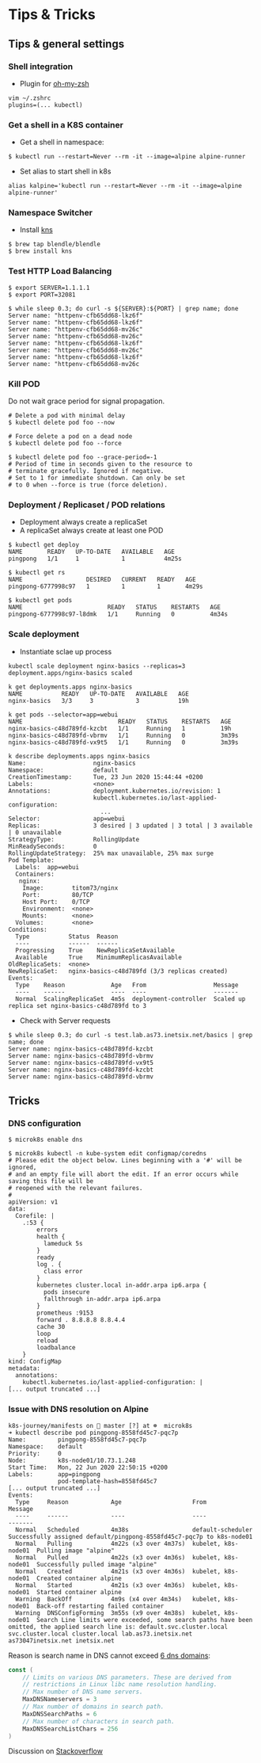 # Tips & Tricks

## Tips & general settings

### Shell integration

- Plugin for [oh-my-zsh](https://github.com/ohmyzsh/ohmyzsh/tree/master/plugins/kubectl)

```shell
vim ~/.zshrc
plugins=(... kubectl)
```

### Get a shell in a K8S container

- Get a shell in namespace:

```shell
$ kubectl run --restart=Never --rm -it --image=alpine alpine-runner
```

- Set alias to start shell in k8s

```shell
alias kalpine='kubectl run --restart=Never --rm -it --image=alpine alpine-runner'
```

### Namespace Switcher

- Install [kns](https://github.com/blendle/kns)

```shell
$ brew tap blendle/blendle
$ brew install kns
```

### Test HTTP Load Balancing

```shell
$ export SERVER=1.1.1.1
$ export PORT=32081

$ while sleep 0.3; do curl -s ${SERVER}:${PORT} | grep name; done
Server name: "httpenv-cfb65dd68-lkz6f"
Server name: "httpenv-cfb65dd68-lkz6f"
Server name: "httpenv-cfb65dd68-mv26c"
Server name: "httpenv-cfb65dd68-mv26c"
Server name: "httpenv-cfb65dd68-lkz6f"
Server name: "httpenv-cfb65dd68-mv26c"
Server name: "httpenv-cfb65dd68-lkz6f"
Server name: "httpenv-cfb65dd68-mv26c
```

### Kill POD

Do not wait grace period for signal propagation.

```shell
# Delete a pod with minimal delay
$ kubectl delete pod foo --now

# Force delete a pod on a dead node
$ kubectl delete pod foo --force

$ kubectl delete pod foo --grace-period=-1
# Period of time in seconds given to the resource to
# terminate gracefully. Ignored if negative.
# Set to 1 for immediate shutdown. Can only be set
# to 0 when --force is true (force deletion).
```

### Deployment / Replicaset / POD relations

- Deployment always create a replicaSet
- A replicaSet always create at least one POD

```shell
$ kubectl get deploy
NAME       READY   UP-TO-DATE   AVAILABLE   AGE
pingpong   1/1     1            1           4m25s

$ kubectl get rs
NAME                  DESIRED   CURRENT   READY   AGE
pingpong-6777998c97   1         1         1       4m29s

$ kubectl get pods
NAME                        READY   STATUS    RESTARTS   AGE
pingpong-6777998c97-l8dmk   1/1     Running   0          4m34s
```

### Scale deployment

- Instantiate sclae up process

```shell
kubectl scale deployment nginx-basics --replicas=3
deployment.apps/nginx-basics scaled

k get deployments.apps nginx-basics
NAME           READY   UP-TO-DATE   AVAILABLE   AGE
nginx-basics   3/3     3            3           19h

k get pods --selector=app=webui
NAME                           READY   STATUS    RESTARTS   AGE
nginx-basics-c48d789fd-kzcbt   1/1     Running   1          19h
nginx-basics-c48d789fd-vbrmv   1/1     Running   0          3m39s
nginx-basics-c48d789fd-vx9t5   1/1     Running   0          3m39s

k describe deployments.apps nginx-basics
Name:                   nginx-basics
Namespace:              default
CreationTimestamp:      Tue, 23 Jun 2020 15:44:44 +0200
Labels:                 <none>
Annotations:            deployment.kubernetes.io/revision: 1
                        kubectl.kubernetes.io/last-applied-configuration:
                          ...
Selector:               app=webui
Replicas:               3 desired | 3 updated | 3 total | 3 available | 0 unavailable
StrategyType:           RollingUpdate
MinReadySeconds:        0
RollingUpdateStrategy:  25% max unavailable, 25% max surge
Pod Template:
  Labels:  app=webui
  Containers:
   nginx:
    Image:        titom73/nginx
    Port:         80/TCP
    Host Port:    0/TCP
    Environment:  <none>
    Mounts:       <none>
  Volumes:        <none>
Conditions:
  Type           Status  Reason
  ----           ------  ------
  Progressing    True    NewReplicaSetAvailable
  Available      True    MinimumReplicasAvailable
OldReplicaSets:  <none>
NewReplicaSet:   nginx-basics-c48d789fd (3/3 replicas created)
Events:
  Type    Reason             Age   From                   Message
  ----    ------             ----  ----                   -------
  Normal  ScalingReplicaSet  4m5s  deployment-controller  Scaled up replica set nginx-basics-c48d789fd to 3
```

- Check with Server requests

```shell
$ while sleep 0.3; do curl -s test.lab.as73.inetsix.net/basics | grep name; done
Server name: nginx-basics-c48d789fd-kzcbt
Server name: nginx-basics-c48d789fd-vbrmv
Server name: nginx-basics-c48d789fd-vx9t5
Server name: nginx-basics-c48d789fd-kzcbt
Server name: nginx-basics-c48d789fd-vbrmv
```

## Tricks

### DNS configuration

```shell
$ microk8s enable dns

$ microk8s kubectl -n kube-system edit configmap/coredns
# Please edit the object below. Lines beginning with a '#' will be ignored,
# and an empty file will abort the edit. If an error occurs while saving this file will be
# reopened with the relevant failures.
#
apiVersion: v1
data:
  Corefile: |
    .:53 {
        errors
        health {
          lameduck 5s
        }
        ready
        log . {
          class error
        }
        kubernetes cluster.local in-addr.arpa ip6.arpa {
          pods insecure
          fallthrough in-addr.arpa ip6.arpa
        }
        prometheus :9153
        forward . 8.8.8.8 8.8.4.4
        cache 30
        loop
        reload
        loadbalance
    }
kind: ConfigMap
metadata:
  annotations:
    kubectl.kubernetes.io/last-applied-configuration: |
[... output truncated ...]
```

### Issue with DNS resolution on Alpine

```
k8s-journey/manifests on  master [?] at ☸️  microk8s
➜ kubectl describe pod pingpong-8558fd45c7-pqc7p
Name:         pingpong-8558fd45c7-pqc7p
Namespace:    default
Priority:     0
Node:         k8s-node01/10.73.1.248
Start Time:   Mon, 22 Jun 2020 22:50:15 +0200
Labels:       app=pingpong
              pod-template-hash=8558fd45c7
[... output truncated ...]
Events:
  Type     Reason            Age                    From                 Message
  ----     ------            ----                   ----                 -------
  Normal   Scheduled         4m38s                  default-scheduler    Successfully assigned default/pingpong-8558fd45c7-pqc7p to k8s-node01
  Normal   Pulling           4m22s (x3 over 4m37s)  kubelet, k8s-node01  Pulling image "alpine"
  Normal   Pulled            4m22s (x3 over 4m36s)  kubelet, k8s-node01  Successfully pulled image "alpine"
  Normal   Created           4m21s (x3 over 4m36s)  kubelet, k8s-node01  Created container alpine
  Normal   Started           4m21s (x3 over 4m36s)  kubelet, k8s-node01  Started container alpine
  Warning  BackOff           4m9s (x4 over 4m34s)   kubelet, k8s-node01  Back-off restarting failed container
  Warning  DNSConfigForming  3m55s (x9 over 4m38s)  kubelet, k8s-node01  Search Line limits were exceeded, some search paths have been omitted, the applied search line is: default.svc.cluster.local svc.cluster.local cluster.local lab.as73.inetsix.net as73047inetsix.net inetsix.net
```

Reason is search name in DNS cannot exceed [6 dns domains](https://github.com/kubernetes/kubernetes/blob/master/pkg/apis/core/validation/validation.go#L2832):

```go
const (
    // Limits on various DNS parameters. These are derived from
    // restrictions in Linux libc name resolution handling.
    // Max number of DNS name servers.
    MaxDNSNameservers = 3
    // Max number of domains in search path.
    MaxDNSSearchPaths = 6
    // Max number of characters in search path.
    MaxDNSSearchListChars = 256
)
```

Discussion on [Stackoverflow](https://stackoverflow.com/questions/59890834/k8s-coredns-and-flannel-nameserver-limit-exceeded)
